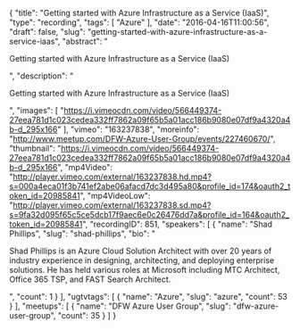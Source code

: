 {
  "title": "Getting started with Azure Infrastructure as a Service (IaaS)",
  "type": "recording",
  "tags": [
    "Azure"
  ],
  "date": "2016-04-16T11:00:56",
  "draft": false,
  "slug": "getting-started-with-azure-infrastructure-as-a-service-iaas",
  "abstract": "<p>Getting started with Azure Infrastructure as a Service (IaaS)</p>",
  "description": "<p>Getting started with Azure Infrastructure as a Service (IaaS)</p>",
  "images": [
    "https://i.vimeocdn.com/video/566449374-27eea781d1c023cedea332ff7862a09f65b5a01acc186b9080e07df9a4320a4b-d_295x166"
  ],
  "vimeo": "163237838",
  "moreinfo": "http://www.meetup.com/DFW-Azure-User-Group/events/227460670/",
  "thumbnail": "https://i.vimeocdn.com/video/566449374-27eea781d1c023cedea332ff7862a09f65b5a01acc186b9080e07df9a4320a4b-d_295x166",
  "mp4Video": "http://player.vimeo.com/external/163237838.hd.mp4?s=000a4eca01f3b741ef2abe06afacd7dc3d495a80&profile_id=174&oauth2_token_id=20985841",
  "mp4VideoLow": "http://player.vimeo.com/external/163237838.sd.mp4?s=9fa32d095f65c5ce5dcb17f9aec6e0c26476dd7a&profile_id=164&oauth2_token_id=20985841",
  "recordingID": 851,
  "speakers": [
    {
      "name": "Shad Phillips",
      "slug": "shad-phillips",
      "bio": "<p>Shad Phillips is an Azure Cloud Solution Architect with over 20 years of industry experience in designing, architecting, and deploying enterprise solutions. He has held various roles at Microsoft including MTC Architect, Office 365 TSP, and FAST Search Architect. </p>",
      "count": 1
    }
  ],
  "ugtvtags": [
    {
      "name": "Azure",
      "slug": "azure",
      "count": 53
    }
  ],
  "meetups": [
    {
      "name": "DFW Azure User Group",
      "slug": "dfw-azure-user-group",
      "count": 35
    }
  ]
}